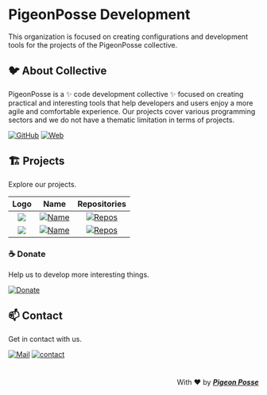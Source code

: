 # PigeonPosse Development 

This organization is focused on creating configurations and development tools for the projects of the PigeonPosse collective.

## 🐦 About Collective

PigeonPosse is a ✨ code development collective ✨ focused on creating practical and interesting tools that help developers and users enjoy a more agile and comfortable experience. 
Our projects cover various programming sectors and we do not have a thematic limitation in terms of projects.

[![GitHub](https://img.shields.io/badge/GitHub-grey?style=flat-square)](https://github.com/PigeonPosse/)
[![Web](https://img.shields.io/badge/Web-grey?style=flat-square)](https://pigeonposse.com/)

## 🏗 Projects

Explore our projects.

| Logo | Name | Repositories |
| :---: | :---: | :---: |
| <img src="https://github.com/PigeonPosse.png?size=72"/>   | [![Name](https://img.shields.io/badge/dynamic/json?label=&color=black&query=name&url=https%3A%2F%2Fapi.github.com/users/PigeonPosse&style=flat-square)](https://github.com/PigeonPosse) | [![Repos](https://img.shields.io/badge/dynamic/json?label=&color=black&query=public_repos&url=https%3A%2F%2Fapi.github.com/users/PigeonPosse&style=flat-square)](https://github.com/PigeonPosse?tab=repositories)    |
| <img src="https://github.com/pigeon-posse.png?size=72"/>   | [![Name](https://img.shields.io/badge/dynamic/json?label=&color=black&query=name&url=https%3A%2F%2Fapi.github.com/orgs/pigeon-posse&style=flat-square)](https://github.com/orgs/pigeon-posse) | [![Repos](https://img.shields.io/badge/dynamic/json?label=&color=black&query=public_repos&url=https%3A%2F%2Fapi.github.com/orgs/pigeon-posse&style=flat-square)](https://github.com/orgs/pigeon-posse/repositories)    |

### ☕ Donate

Help us to develop more interesting things.


[![Donate](https://img.shields.io/badge/Donate-grey?style=flat-square)](https://pigeonposse.com/?popup=donate)

## 📫 Contact

Get in contact with us.

[![Mail](https://img.shields.io/badge/Mail-grey?style=flat-square)](mailto:dev@pigeonposse.com)
[![contact](https://img.shields.io/badge/Contact-grey?style=flat-square)](https://pigeonposse.com/?popup=contact)

#

<p align="right">
With  ❤️  by  <a href="https://pigeonposse.com" target="_blank"><b><i>Pigeon Posse</i></b><a>  
</p>
